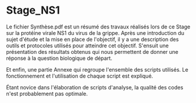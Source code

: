 # Stage_NS1


Le fichier Synthèse.pdf est un résumé des travaux réalisés lors de ce Stage sur la protéine virale NS1 du virus de la grippe.
Après une introduction du sujet d'étude et la mise en place de l'objectif, il y a une description des outils et protocoles utilisés pour atteindre cet objectif.
S'ensuit une présentation des résultats obtenus qui nous permettent de donner une réponse à la question biologique de départ.

Et enfin, une partie Annexe qui regroupe l'ensemble des scripts utilisés.
Le fonctionnement et l'utilisation de chaque script est expliqué.

Étant novice dans l'élaboration de scripts d'analyse, la qualité des codes n'est probablement pas optimale.
